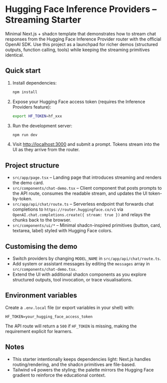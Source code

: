 # Hugging Face Inference Providers – Streaming Starter

Minimal Next.js + shadcn template that demonstrates how to stream chat responses from the Hugging Face Inference Provider router with the official OpenAI SDK. Use this project as a launchpad for richer demos (structured outputs, function calling, tools) while keeping the streaming primitives identical.

## Quick start

1. Install dependencies:
   ```bash
   npm install
   ```
2. Expose your Hugging Face access token (requires the Inference Providers feature):
   ```bash
   export HF_TOKEN=hf_xxx
   ```
3. Run the development server:
   ```bash
   npm run dev
   ```
4. Visit [http://localhost:3000](http://localhost:3000) and submit a prompt. Tokens stream into the UI as they arrive from the router.

## Project structure

- `src/app/page.tsx` – Landing page that introduces streaming and renders the demo card.
- `src/components/chat-demo.tsx` – Client component that posts prompts to the API route, consumes the readable stream, and updates the UI token-by-token.
- `src/app/api/chat/route.ts` – Serverless endpoint that forwards chat completions to `https://router.huggingface.co/v1` via `OpenAI.chat.completions.create({ stream: true })` and relays the chunks back to the browser.
- `src/components/ui/*` – Minimal shadcn-inspired primitives (button, card, textarea, label) styled with Hugging Face colors.

## Customising the demo

- Switch providers by changing `MODEL_NAME` in `src/app/api/chat/route.ts`.
- Add system or assistant messages by editing the `messages` array in `src/components/chat-demo.tsx`.
- Extend the UI with additional shadcn components as you explore structured outputs, tool invocation, or trace visualisations.

## Environment variables

Create a `.env.local` file (or export variables in your shell) with:

```
HF_TOKEN=your_hugging_face_access_token
```

The API route will return a `500` if `HF_TOKEN` is missing, making the requirement explicit for learners.

## Notes

- This starter intentionally keeps dependencies light: Next.js handles routing/rendering, and the shadcn primitives are file-based.
- Tailwind v4 powers the styling; the palette mirrors the Hugging Face gradient to reinforce the educational context.
